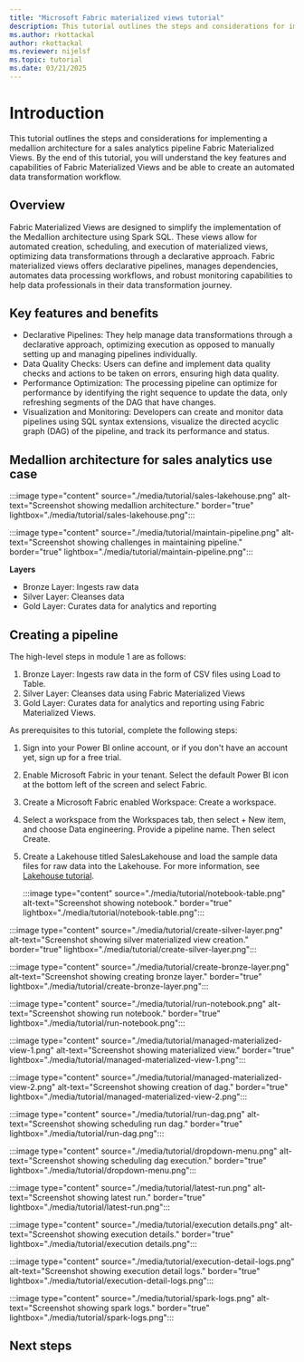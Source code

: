 ```yaml
---
title: "Microsoft Fabric materialized views tutorial"
description: This tutorial outlines the steps and considerations for implementing a medallion architecture for a sales analytics pipeline Fabric materialized views.
ms.author: rkottackal 
author: rkottackal 
ms.reviewer: nijelsf
ms.topic: tutorial
ms.date: 03/21/2025
---
```


# Introduction
This tutorial outlines the steps and considerations for implementing a medallion architecture for a sales analytics pipeline Fabric Materialized Views. By the end of this tutorial, you will understand the key features and capabilities of Fabric Materialized Views and be able to create an automated data transformation workflow.
## Overview
Fabric Materialized Views are designed to simplify the implementation of the Medallion architecture using Spark SQL. These views allow for automated creation, scheduling, and execution of materialized views, optimizing data transformations through a declarative approach. Fabric materialized views offers declarative pipelines, manages dependencies, automates data processing workflows, and  robust monitoring capabilities to help data professionals in their data transformation journey.

## Key features and benefits
*	Declarative Pipelines: They help manage data transformations through a declarative approach, optimizing execution as opposed to manually setting up and managing pipelines individually.
*	Data Quality Checks: Users can define and implement data quality checks and actions to be taken on errors, ensuring high data quality.
*	Performance Optimization: The processing pipeline can optimize for performance by identifying the right sequence to update the data, only refreshing segments of the DAG that have changes.
*	Visualization and Monitoring: Developers can create and monitor data pipelines using SQL syntax extensions, visualize the directed acyclic graph (DAG) of the pipeline, and track its performance and status.

## Medallion architecture for sales analytics use case

:::image type="content" source="./media/tutorial/sales-lakehouse.png" alt-text="Screenshot showing medallion architecture." border="true" lightbox="./media/tutorial/sales-lakehouse.png":::

:::image type="content" source="./media/tutorial/maintain-pipeline.png" alt-text="Screenshot showing challenges in maintaining pipeline." border="true" lightbox="./media/tutorial/maintain-pipeline.png":::

**Layers**
* Bronze Layer: Ingests raw data
* Silver Layer: Cleanses data
* Gold Layer: Curates data for analytics and reporting

## Creating a pipeline

The high-level steps in module 1 are as follows:
1. Bronze Layer: Ingests raw data in the form of CSV files using Load to Table.
1. Silver Layer: Cleanses data using Fabric Materialized Views
1. Gold Layer: Curates data for analytics and reporting using Fabric Materialized Views.

As prerequisites to this tutorial, complete the following steps:
1.	Sign into your Power BI online account, or if you don't have an account yet, sign up for a free trial.
1.	Enable Microsoft Fabric in your tenant. Select the default Power BI icon at the bottom left of the screen and select Fabric.
1.	Create a Microsoft Fabric enabled Workspace: Create a workspace.
1.	Select a workspace from the Workspaces tab, then select + New item, and choose Data engineering. Provide a pipeline name. Then select Create.
1.	Create a Lakehouse titled SalesLakehouse and load the sample data files for raw data into the Lakehouse. For more information, see [Lakehouse tutorial](/fabric/data-engineering/tutorial-build-lakehouse).

    :::image type="content" source="./media/tutorial/notebook-table.png" alt-text="Screenshot showing notebook." border="true" lightbox="./media/tutorial/notebook-table.png":::

:::image type="content" source="./media/tutorial/create-silver-layer.png" alt-text="Screenshot showing silver materialized view creation." border="true" lightbox="./media/tutorial/create-silver-layer.png":::

:::image type="content" source="./media/tutorial/create-bronze-layer.png" alt-text="Screenshot showing creating bronze layer." border="true" lightbox="./media/tutorial/create-bronze-layer.png":::

:::image type="content" source="./media/tutorial/run-notebook.png" alt-text="Screenshot showing run notebook." border="true" lightbox="./media/tutorial/run-notebook.png":::

:::image type="content" source="./media/tutorial/managed-materialized-view-1.png" alt-text="Screenshot showing materialized view." border="true" lightbox="./media/tutorial/managed-materialized-view-1.png":::

:::image type="content" source="./media/tutorial/managed-materialized-view-2.png" alt-text="Screenshot showing creation of dag." border="true" lightbox="./media/tutorial/managed-materialized-view-2.png":::

:::image type="content" source="./media/tutorial/run-dag.png" alt-text="Screenshot showing scheduling run dag." border="true" lightbox="./media/tutorial/run-dag.png":::

:::image type="content" source="./media/tutorial/dropdown-menu.png" alt-text="Screenshot showing scheduling dag execution." border="true" lightbox="./media/tutorial/dropdown-menu.png":::

:::image type="content" source="./media/tutorial/latest-run.png" alt-text="Screenshot showing latest run." border="true" lightbox="./media/tutorial/latest-run.png":::

:::image type="content" source="./media/tutorial/execution details.png" alt-text="Screenshot showing execution details." border="true" lightbox="./media/tutorial/execution details.png":::

:::image type="content" source="./media/tutorial/execution-detail-logs.png" alt-text="Screenshot showing execution detail logs." border="true" lightbox="./media/tutorial/execution-detail-logs.png":::

:::image type="content" source="./media/tutorial/spark-logs.png" alt-text="Screenshot showing spark logs." border="true" lightbox="./media/tutorial/spark-logs.png":::

## Next steps
